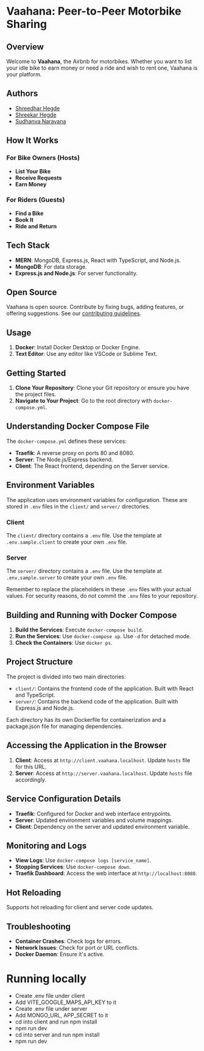 # Vaahana: Peer-to-Peer Motorbike Sharing

## Overview

Welcome to **Vaahana**, the Airbnb for motorbikes. Whether you want to list your idle bike to earn money or need a ride and wish to rent one, Vaahana is your platform.

## Authors

- [Shreedhar Hegde](https://www.linkedin.com/in/shreedhar-hegde/)
- [Shreekar Hegde](https://www.linkedin.com/in/shreekar-hegde/)
- [Sudhanva Narayana](https://linkedin.com/in/nsudhanva/)

## How It Works

### For Bike Owners (Hosts)

- **List Your Bike**
- **Receive Requests**
- **Earn Money**

### For Riders (Guests)

- **Find a Bike**
- **Book It**
- **Ride and Return**

## Tech Stack

- **MERN**: MongoDB, Express.js, React with TypeScript, and Node.js.
- **MongoDB**: For data storage.
- **Express.js and Node.js**: For server functionality.

## Open Source

Vaahana is open source. Contribute by fixing bugs, adding features, or offering suggestions. See our [contributing guidelines](CONTRIBUTING.md).

## Usage

1. **Docker**: Install Docker Desktop or Docker Engine.
2. **Text Editor**: Use any editor like VSCode or Sublime Text.

## Getting Started

1. **Clone Your Repository**: Clone your Git repository or ensure you have the project files.
2. **Navigate to Your Project**: Go to the root directory with `docker-compose.yml`.

## Understanding Docker Compose File

The `docker-compose.yml` defines these services:

- **Traefik**: A reverse proxy on ports 80 and 8080.
- **Server**: The Node.js/Express backend.
- **Client**: The React frontend, depending on the Server service.

## Environment Variables

The application uses environment variables for configuration. These are stored in `.env` files in the `client/` and `server/` directories.

### Client

The `client/` directory contains a `.env` file. Use the template at `.env.sample.client` to create your own `.env` file.

### Server

The `server/` directory contains a `.env` file. Use the template at `.env.sample.server` to create your own `.env` file.

Remember to replace the placeholders in these `.env` files with your actual values. For security reasons, do not commit the `.env` files to your repository.

## Building and Running with Docker Compose

1. **Build the Services**: Execute `docker-compose build`.
2. **Run the Services**: Use `docker-compose up`. Use `-d` for detached mode.
3. **Check the Containers**: Use `docker ps`.

## Project Structure

The project is divided into two main directories:

- `client/`: Contains the frontend code of the application. Built with React and TypeScript.
- `server/`: Contains the backend code of the application. Built with Express.js and Node.js.

Each directory has its own Dockerfile for containerization and a package.json file for managing dependencies.

## Accessing the Application in the Browser

1. **Client**: Access at `http://client.vaahana.localhost`. Update `hosts` file for this URL.
2. **Server**: Access at `http://server.vaahana.localhost`. Update `hosts` file accordingly.

## Service Configuration Details

- **Traefik**: Configured for Docker and web interface entrypoints.
- **Server**: Updated environment variables and volume mappings.
- **Client**: Dependency on the server and updated environment variable.

## Monitoring and Logs

- **View Logs**: Use `docker-compose logs [service_name]`.
- **Stopping Services**: Use `docker-compose down`.
- **Traefik Dashboard**: Access the web interface at `http://localhost:8080`.

## Hot Reloading

Supports hot reloading for client and server code updates.

## Troubleshooting

- **Container Crashes**: Check logs for errors.
- **Network Issues**: Check for port or URL conflicts.
- **Docker Daemon**: Ensure it's active.

# Running locally

- Create .env file under client
- Add VITE_GOOGLE_MAPS_API_KEY to it
- Create .env file under server
- Add MONGO_URL, APP_SECRET to it
- cd into client and run npm install
- npm run dev
- cd into server and run npm install
- npm run dev

